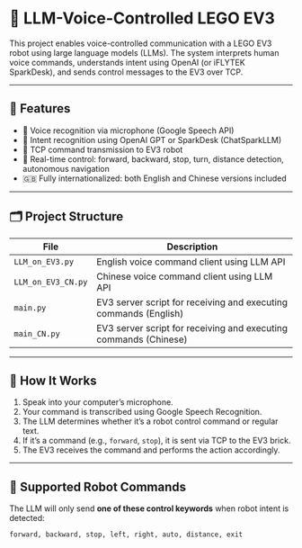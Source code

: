 # 🤖 LLM-Voice-Controlled LEGO EV3

This project enables voice-controlled communication with a LEGO EV3 robot using large language models (LLMs). The system interprets human voice commands, understands intent using OpenAI (or iFLYTEK SparkDesk), and sends control messages to the EV3 over TCP.

---

## 🔧 Features

- 🎤 Voice recognition via microphone (Google Speech API)
- 🧠 Intent recognition using OpenAI GPT or SparkDesk (ChatSparkLLM)
- 📡 TCP command transmission to EV3 robot
- 🤖 Real-time control: forward, backward, stop, turn, distance detection, autonomous navigation
- 🇬🇧 Fully internationalized: both English and Chinese versions included

---

## 🗂 Project Structure

| File | Description |
|------|-------------|
| `LLM_on_EV3.py` | English voice command client using LLM API |
| `LLM_on_EV3_CN.py` | Chinese voice command client using LLM API |
| `main.py` | EV3 server script for receiving and executing commands (English) |
| `main_CN.py` | EV3 server script for receiving and executing commands (Chinese) |

---

## 🚀 How It Works

1. Speak into your computer’s microphone.
2. Your command is transcribed using Google Speech Recognition.
3. The LLM determines whether it’s a robot control command or regular text.
4. If it’s a command (e.g., `forward`, `stop`), it is sent via TCP to the EV3 brick.
5. The EV3 receives the command and performs the action accordingly.

---

## 🧠 Supported Robot Commands

The LLM will only send **one of these control keywords** when robot intent is detected:

```text
forward, backward, stop, left, right, auto, distance, exit

